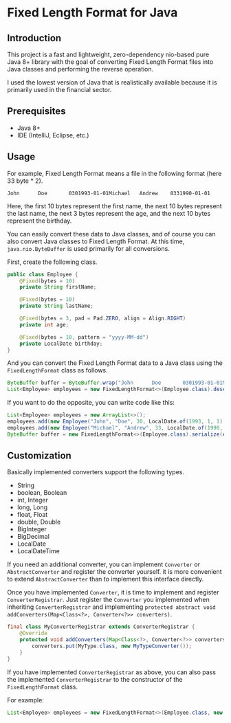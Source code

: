 # Fixed Length Format for Java

## Introduction
This project is a fast and lightweight, zero-dependency nio-based pure Java 8+ library with the goal of converting Fixed Length Format files into Java classes and performing the reverse operation.

I used the lowest version of Java that is realistically available because it is primarily used in the financial sector.

## Prerequisites
* Java 8+
* IDE (IntelliJ, Eclipse, etc.)

## Usage
For example, Fixed Length Format means a file in the following format (here 33 byte * 2).

```text
John      Doe       0301993-01-01Michael   Andrew    0331990-01-01
```

Here, the first 10 bytes represent the first name, the next 10 bytes represent the last name, the next 3 bytes represent the age, and the next 10 bytes represent the birthday. 

You can easily convert these data to Java classes, and of course you can also convert Java classes to Fixed Length Format. At this time, `java.nio.ByteBuffer` is used primarily for all conversions.

First, create the following class.

```java
public class Employee {
    @Fixed(bytes = 10)
    private String firstName;

    @Fixed(bytes = 10)
    private String lastName;

    @Fixed(bytes = 3, pad = Pad.ZERO, align = Align.RIGHT)
    private int age;

    @Fixed(bytes = 10, pattern = "yyyy-MM-dd")
    private LocalDate birthday;
}
```

And you can convert the Fixed Length Format data to a Java class using the `FixedLengthFormat` class as follows.

```java
ByteBuffer buffer = ByteBuffer.wrap("John      Doe       0301993-01-01Michael   Andrew    0331990-01-01".getBytes());
List<Employee> employees = new FixedLengthFormat<>(Employee.class).deserialize(buffer);
```

If you want to do the opposite, you can write code like this:

```java
List<Employee> employees = new ArrayList<>();
employees.add(new Employee("John", "Doe", 30, LocalDate.of(1993, 1, 1)));
employees.add(new Employee("Michael", "Andrew", 33, LocalDate.of(1990, 1, 1)));
ByteBuffer buffer = new FixedLengthFormat<>(Employee.class).serialize(employees);
```

## Customization

Basically implemented converters support the following types.

- String
- boolean, Boolean 
- int, Integer
- long, Long
- float, Float
- double, Double
- BigInteger
- BigDecimal
- LocalDate
- LocalDateTime

If you need an additional converter, you can implement `Converter` or `AbstractConverter` and register the converter yourself.
it is more convenient to extend `AbstractConverter` than to implement this interface directly.

Once you have implemented `Converter`, it is time to implement and register `ConverterRegistrar`. 
Just register the `Converter` you implemented when inheriting `ConverterRegistrar` and implementing `protected abstract void addConverters(Map<Class<?>, Converter<?>> converters)`. 

```java
final class MyConverterRegistrar extends ConverterRegistrar {
    @Override
    protected void addConverters(Map<Class<?>, Converter<?>> converters) {
        converters.put(MyType.class, new MyTypeConverter());
    }
}
```

If you have implemented `ConverterRegistrar` as above, you can also pass the implemented `ConverterRegistrar` to the constructor of the `FixedLengthFormat` class.

For example:

```java
List<Employee> employees = new FixedLengthFormat<>(Employee.class, new MyConverterRegistrar()).deserialize(buffer);
```

